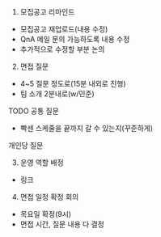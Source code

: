 1. 모집공고 리마인드

- 모집공고 재업로드(내용 수정)
- QnA 메일 문의 가능하도록 내용 수정
- 추가적으로 수정할 부분 논의

2. 면접 질문

- 4~5 질문 정도로(15분 내외로 진행)
- 팀 소개 2분내로(w/민준)

TODO 공통 질문

- 빡센 스케줄을 끝까지 갈 수 있는지(꾸준하게)

개인당 질문

3. 운영 역할 배정

- 링크


4. 면접 일정 확정 회의

- 목요일 확정(9시)
- 면접 시간, 질문 내용 다 결정